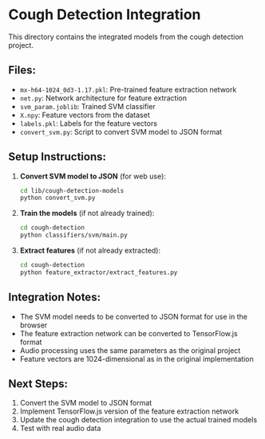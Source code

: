 
# Cough Detection Integration

This directory contains the integrated models from the cough detection project.

## Files:
- `mx-h64-1024_0d3-1.17.pkl`: Pre-trained feature extraction network
- `net.py`: Network architecture for feature extraction
- `svm_param.joblib`: Trained SVM classifier
- `X.npy`: Feature vectors from the dataset
- `labels.pkl`: Labels for the feature vectors
- `convert_svm.py`: Script to convert SVM model to JSON format

## Setup Instructions:

1. **Convert SVM model to JSON** (for web use):
   ```bash
   cd lib/cough-detection-models
   python convert_svm.py
   ```

2. **Train the models** (if not already trained):
   ```bash
   cd cough-detection
   python classifiers/svm/main.py
   ```

3. **Extract features** (if not already extracted):
   ```bash
   cd cough-detection
   python feature_extractor/extract_features.py
   ```

## Integration Notes:

- The SVM model needs to be converted to JSON format for use in the browser
- The feature extraction network can be converted to TensorFlow.js format
- Audio processing uses the same parameters as the original project
- Feature vectors are 1024-dimensional as in the original implementation

## Next Steps:

1. Convert the SVM model to JSON format
2. Implement TensorFlow.js version of the feature extraction network
3. Update the cough detection integration to use the actual trained models
4. Test with real audio data
